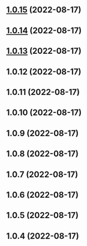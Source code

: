 ## [1.0.15](https://github.com/banli17/template-cli-pnpm/compare/v1.0.14...v1.0.15) (2022-08-17)



## [1.0.14](https://github.com/banli17/template-cli-pnpm/compare/v1.0.13...v1.0.14) (2022-08-17)



## [1.0.13](https://github.com/banli17/template-cli-pnpm/compare/v1.0.12...v1.0.13) (2022-08-17)



## 1.0.12 (2022-08-17)



## 1.0.11 (2022-08-17)



## 1.0.10 (2022-08-17)



## 1.0.9 (2022-08-17)



## 1.0.8 (2022-08-17)



## 1.0.7 (2022-08-17)



## 1.0.6 (2022-08-17)



## 1.0.5 (2022-08-17)



## 1.0.4 (2022-08-17)



